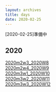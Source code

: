 ```yaml
---
layout: archives
title: days
date: 2020-02-25
---
```

[2020-02-25]準備中
## 2020
[2020m2w3_2020W8](https://kidokun153.github.io/days/archives/2020m2w3_2020W8)<br>
[2020m2w4_2020W9](https://kidokun153.github.io/days/archives/2020m2w4_2020W9)<br>
[2020m3w1_2020W10](https://kidokun153.github.io/days/archives/2020m3w1_2020W10)<br>
[2020m3w2_2020W11](https://kidokun153.github.io/days/archives/2020m3w2_2020W11)<br>
[2020m3w3_2020W12](https://kidokun153.github.io/days/archives/2020m3w2_2020W12)<br>
